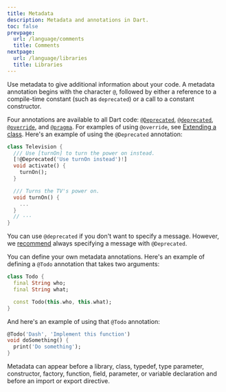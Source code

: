 ```yaml
---
title: Metadata
description: Metadata and annotations in Dart.
toc: false
prevpage:
  url: /language/comments
  title: Comments
nextpage:
  url: /language/libraries
  title: Libraries
---
```



Use metadata to give additional information about your code. A metadata
annotation begins with the character `@`, followed by either a reference
to a compile-time constant (such as `deprecated`) or a call to a
constant constructor.

Four annotations are available to all Dart code: 
[`@Deprecated`][], [`@deprecated`][], [`@override`][], and [`@pragma`][]. 
For examples of using `@override`,
see [Extending a class][].
Here's an example of using the `@Deprecated` annotation:

<?code-excerpt "misc/lib/language_tour/metadata/television.dart (deprecated)" replace="/@Deprecated.*/[!$&!]/g"?>
```dart
class Television {
  /// Use [turnOn] to turn the power on instead.
  [!@Deprecated('Use turnOn instead')!]
  void activate() {
    turnOn();
  }

  /// Turns the TV's power on.
  void turnOn() {
    ...
  }
  // ···
}
```

You can use `@deprecated` if you don't want to specify a message.
However, we [recommend][dep-lint] always
specifying a message with `@Deprecated`.

You can define your own metadata annotations. Here's an example of
defining a `@Todo` annotation that takes two arguments:

<?code-excerpt "misc/lib/language_tour/metadata/todo.dart"?>
```dart
class Todo {
  final String who;
  final String what;

  const Todo(this.who, this.what);
}
```

And here's an example of using that `@Todo` annotation:

<?code-excerpt "misc/lib/language_tour/metadata/misc.dart (usage)"?>
```dart
@Todo('Dash', 'Implement this function')
void doSomething() {
  print('Do something');
}

```

Metadata can appear before a library, class, typedef, type parameter,
constructor, factory, function, field, parameter, or variable
declaration and before an import or export directive.

[`@Deprecated`]: {{site.dart-api}}/dart-core/Deprecated-class.html
[`@deprecated`]: {{site.dart-api}}/dart-core/deprecated-constant.html
[`@override`]: {{site.dart-api}}/dart-core/override-constant.html
[`@pragma`]: {{site.dart-api}}/dart-core/pragma-class.html
[dep-lint]: /tools/linter-rules/provide_deprecation_message
[Extending a class]: /language/extend
